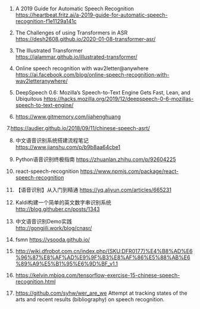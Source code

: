 1. A 2019 Guide for Automatic Speech Recognition    
   https://heartbeat.fritz.ai/a-2019-guide-for-automatic-speech-recognition-f1e1129a141c

2. The Challenges of using Transformers in ASR      
   https://desh2608.github.io/2020-01-08-transformer-asr/
   
3. The Illustrated Transformer   
   https://jalammar.github.io/illustrated-transformer/

4. Online speech recognition with wav2letter@anywhere
https://ai.facebook.com/blog/online-speech-recognition-with-wav2letteranywhere/  

5. DeepSpeech 0.6: Mozilla’s Speech-to-Text Engine Gets Fast, Lean, and Ubiquitous
https://hacks.mozilla.org/2019/12/deepspeech-0-6-mozillas-speech-to-text-engine/  

6. https://www.gitmemory.com/jiahenghuang

7.https://audier.github.io/2018/09/11/chinese-speech-asrt/ 

8. 中文语音识别系统搭建流程笔记
https://www.jianshu.com/p/b9b8aa64cbe1

9. Python语音识别终极指南
https://zhuanlan.zhihu.com/p/92604225

10. react-speech-recognition
https://www.npmjs.com/package/react-speech-recognition

11. 【语音识别】从入门到精通
https://yq.aliyun.com/articles/665231

12. Kaldi构建一个简单的英文数字串识别系统
http://blog.githuber.cn/posts/1343 

13. 中文语音识别Demo实践  
http://gongjili.work/blog/cnasr/

14. fsmn
https://vsooda.github.io/

15. http://wiki.dfrobot.com.cn/index.php/(SKU:DFR0177)%E4%B8%AD%E6%96%87%E8%AF%AD%E9%9F%B3%E8%AF%86%E5%88%AB%E6%89%A9%E5%B1%95%E6%9D%BF_v1.1

16. https://kelvin.mbioq.com/tensorflow-exercise-15-chinese-speech-recognition.html 

17. https://github.com/syhw/wer_are_we
Attempt at tracking states of the arts and recent results (bibliography) on speech recognition.

